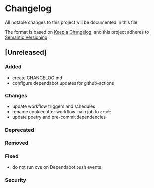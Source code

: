 # Changelog

All notable changes to this project will be documented in this file.

The format is based on [Keep a Changelog](https://keepachangelog.com/en/1.0.0/),
and this project adheres to [Semantic Versioning](https://semver.org/spec/v2.0.0.html).

## [Unreleased]

### Added

- create CHANGELOG.md
- configure dependabot updates for github-actions

### Changes

- update workflow triggers and schedules
- rename cookiecutter workflow main job to `cruft`
- update poetry and pre-commit dependencies

### Deprecated

### Removed

### Fixed

- do not run cve on Dependabot push events

### Security
